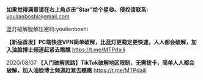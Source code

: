 **如果觉得满意请在右上角点击“Star”给个星😄。侵权请联系:** youlianboshi@gmail.com

蓝灯破解版解压密码:youlianboshi

**【新品首发】PC端快连VPN简单破解，比蓝灯更稳定更快速，人人都会破解，加入油脸博士频道赶紧去瞧瞧**
https://t.me/MTPdaili

2020/08/07:**【入门破解思路】TikTok破解地区限制，无需拔卡，简单人人都会破解，加入油脸博士频道赶紧去瞧瞧**
https://t.me/MTPdaili

